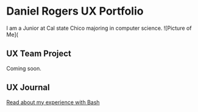 # Daniel Rogers UX Portfolio

I am a Junior at Cal state Chico majoring in computer science.
![Picture of Me](

## UX Team Project

Coming soon.

## UX Journal

[Read about my experience with Bash](j01/)
